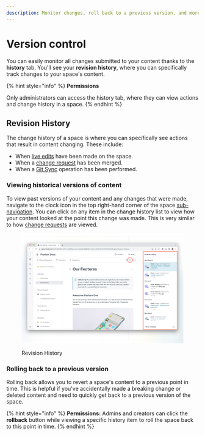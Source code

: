 ```yaml
---
description: Monitor changes, roll back to a previous version, and more.
---
```


# Version control

You can easily monitor all changes submitted to your content thanks to the **history** tab. You'll see your **revision history**, where you can specifically track changes to your space's content.

{% hint style="info" %}
**Permissions**

Only administrators can access the history tab, where they can view actions and change history in a space.
{% endhint %}

## Revision History <a href="#see-the-activity-of-a-specific-draft" id="see-the-activity-of-a-specific-draft"></a>

The change history of a space is where you can specifically see actions that result in content changing. These include:

* When [live edits](editor/live-edits.md) have been made on the space.
* When a [change request](editor/change-requests.md) has been merged.
* When a [Git Sync](../integrations/git-sync/) operation has been performed.

### Viewing historical versions of content

To view past versions of your content and any changes that were made, navigate to the clock icon in the top right-hand corner of the space [sub-navigation](editor/navigation.md#space-sub-navigation). You can click on any item in the change history list to view how your content looked at the point this change was made. This is very similar to how [change requests](editor/change-requests.md) are viewed.

<figure><img src="../.gitbook/assets/history.png" alt=""><figcaption><p>Revision History</p></figcaption></figure>

### Rolling back to a previous version

Rolling back allows you to revert a space's content to a previous point in time. This is helpful if you've accidentally made a breaking change or deleted content and need to quickly get back to a previous version of the space.&#x20;

{% hint style="info" %}
**Permissions:** Admins and creators can click the **rollback** button while viewing a specific history item to roll the space back to this point in time.
{% endhint %}
